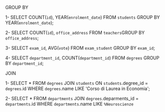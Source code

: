 GROUP BY

1- SELECT COUNT(`id`), YEAR(`enrolment_date`) FROM `students` GROUP BY YEAR(`enrolment_date`);

2- SELECT COUNT(`id`), `office_address` FROM `teachers`GROUP BY `office_address`;

3- SELECT `exam_id`, AVG(`vote`) FROM `exam_student` GROUP BY `exam_id`;

4- SELECT `department_id`, COUNT(`department_id`) FROM `degrees` GROUP BY `department_id`;

JOIN

1- SELECT \* FROM `degrees` JOIN `students` ON `students`.degree_id = `degrees`.id WHERE `degrees`.name LIKE 'Corso di Laurea in Economia';

2- SELECT \* FROM `departments` JOIN `degrees`.deparments_id = `departments`.id WHERE `departments`.name LIKE `%Neuroscienze`
